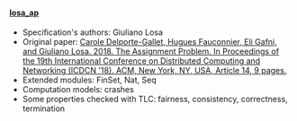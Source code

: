 #### <a href="https://losa.fr/research/assignment/">losa_ap</a>
- Specification's authors: Giuliano Losa
- Original paper: <a href="https://dl.acm.org/citation.cfm?id=3154303">Carole Delporte-Gallet, Hugues Fauconnier, Eli Gafni, and Giuliano Losa. 2018. The Assignment Problem. In Proceedings of the 19th International Conference on Distributed Computing and Networking (ICDCN '18). ACM, New York, NY, USA, Article 14, 9 pages.</a>
- Extended modules: FinSet, Nat, Seq
- Computation models: crashes
- Some properties checked with TLC: fairness, consistency, correctness, termination


